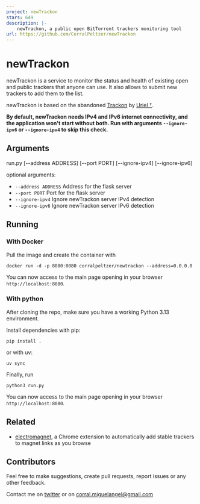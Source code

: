 ```yaml
---
project: newTrackon
stars: 649
description: |-
    newTrackon, a public open BitTorrent trackers monitoring tool
url: https://github.com/CorralPeltzer/newTrackon
---
```


# newTrackon

newTrackon is a service to monitor the status and health of existing open and public trackers that anyone can use. It
also allows to submit new trackers to add them to the list.

newTrackon is based on the abandoned [Trackon](http://repo.cat-v.org/trackon/) by [Uriel †](https://github.com/uriel).

**By default, newTrackon needs IPv4 and IPv6 internet connectivity, and the application won't start without both. Run
with arguments `--ignore-ipv6` or `--ignore-ipv4` to skip this check.**

## Arguments

run.py [--address ADDRESS] [--port PORT] [--ignore-ipv4]
[--ignore-ipv6]

optional arguments:

* `--address ADDRESS`  Address for the flask server
* `--port PORT`        Port for the flask server
* `--ignore-ipv4`      Ignore newTrackon server IPv4 detection
* `--ignore-ipv6`      Ignore newTrackon server IPv6 detection

## Running

### With Docker

Pull the image and create the container with

```
docker run -d -p 8080:8080 corralpeltzer/newtrackon --address=0.0.0.0
```

You can now access to the main page opening in your browser `http://localhost:8080`.

### With python

After cloning the repo, make sure you have a working Python 3.13 environment.

Install dependencies with pip:

```
pip install .
```
or with uv:
```
uv sync
```
Finally, run

```
python3 run.py
```

You can now access to the main page opening in your browser `http://localhost:8080`.

## Related

* [electromagnet](https://github.com/sdmtr/electromagnet), a Chrome extension to automatically add stable trackers to
  magnet links as you browse

## Contributors

Feel free to make suggestions, create pull requests, report issues or any other feedback.

Contact me on [twitter](https://twitter.com/CorralPeltzer) or on corral.miguelangel@gmail.com

